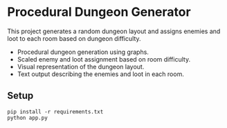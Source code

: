 # Procedural Dungeon Generator

This project generates a random dungeon layout and assigns enemies and loot to each room based on dungeon difficulty.

- Procedural dungeon generation using graphs.
- Scaled enemy and loot assignment based on room difficulty.
- Visual representation of the dungeon layout.
- Text output describing the enemies and loot in each room.

## Setup

```
pip install -r requirements.txt
python app.py
```
